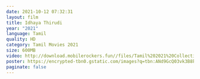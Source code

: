 ```yaml
---
date: 2021-10-12 07:32:31
layout: film
title: Idhaya Thirudi
year: "2021"
language: Tamil
quality: HD
category: Tamil Movies 2021
size: 600MB
video: http://download.mobilerockers.fun//files/Tamil%202021%20Collection/Idhaya%20Thirudi%20(2021)/Idhaya%20Thirudi%20(2021)%20Full%20Movies/Idhaya%20Thirudi%20(2021)%20HDRip/Idhaya%20Thirudi%20(2021)%20HDRip%20Single%20Part.mp4
poster: https://encrypted-tbn0.gstatic.com/images?q=tbn:ANd9GcQ03vk3B8k4AXfPD1kJu-GHKHm07xDfuTdq7A&usqp=CAU
paginate: false
---
```

